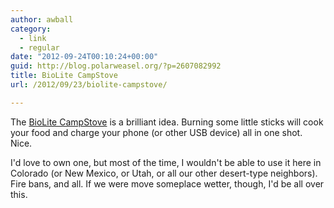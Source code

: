 ```yaml
---
author: awball
category:
  - link
  - regular
date: "2012-09-24T00:10:24+00:00"
guid: http://blog.polarweasel.org/?p=2607082992
title: BioLite CampStove
url: /2012/09/23/biolite-campstove/

---
```

The [BioLite CampStove](http://shop.biolitestove.com/BioLite-CampStove_p_15.html) is a brilliant idea. Burning some little sticks will cook your food and charge your phone (or other USB device) all in one shot. Nice.

I'd love to own one, but most of the time, I wouldn't be able to use it here in Colorado (or New Mexico, or Utah, or all our other desert-type neighbors). Fire bans, and all. If we were move someplace wetter, though, I'd be all over this.
